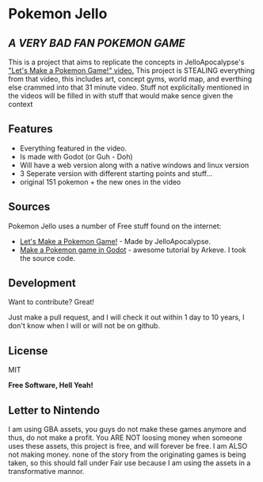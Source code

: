 # Pokemon Jello
## _A VERY BAD FAN POKEMON GAME_



This is a project that aims to replicate the concepts in JelloApocalypse's ["Let's Make a Pokemon Game!" video.](https://youtu.be/tGhpDOx0CMk) This project is STEALING everything from that video, this includes art, concept gyms, world map, and everthing else crammed into that 31 minute video. Stuff not explicitally mentioned in the videos will be filled in with stuff that would make sence given the context


## Features

- Everything featured in the video.
- Is made with Godot (or Guh - Doh)
- Will have a web version along with a native windows and linux version
- 3 Seperate version with different starting points and stuff...
- original 151 pokemon + the new ones in the video


## Sources

Pokemon Jello uses a number of Free stuff found on the internet:

- [Let's Make a Pokemon Game!](https://youtu.be/tGhpDOx0CMk) - Made by JelloApocalypse. 
- [Make a Pokemon game in Godot](https://www.youtube.com/watch?v=jSv5sGpnFso&list=PLY1jY0hbmKxAya3z6YBuQ3gGNB6Sg137r) - awesome tutorial by Arkeve. I took the source code.


## Development

Want to contribute? Great!

Just make a pull request, and I will check it out within 1 day to 10 years, I don't know when I will or will not be on github.


## License

MIT

**Free Software, Hell Yeah!**

## Letter to Nintendo

I am using GBA assets, you guys do not make these games anymore and thus, do not make a profit. You ARE NOT loosing money when someone uses these assets, this project is free, and will forever be free. I am ALSO not making money. none of the story from the originating games is being taken, so this should fall under Fair use because I am using the assets in a transformative mannor. 
